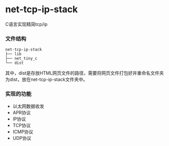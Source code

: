 # net-tcp-ip-stack
 C语言实现精简tcp/ip

### 文件结构
```
net-tcp-ip-stack
├── lib
├── net_tiny_c
└── dist
```
其中，dist是存放HTML网页文件的路径，需要将网页文件打包好并重命名文件夹为dist，放在net-tcp-ip-stack文件夹中。

### 实现的功能
* 以太网数据收发
* APR协议
* IP协议
* TCP协议
* ICMP协议
* UDP协议
